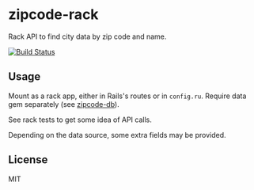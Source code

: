 # zipcode-rack

Rack API to find city data by zip code and name.

[![Build Status](https://travis-ci.org/lloeki/zipcode-rack.svg?branch=master)](https://travis-ci.org/lloeki/zipcode-rack)

## Usage

Mount as a rack app, either in Rails's routes or in `config.ru`. Require data
gem separately (see [zipcode-db](https://github.com/lloeki/zipcode-db)).

See rack tests to get some idea of API calls.

Depending on the data source, some extra fields may be provided.

## License

MIT
